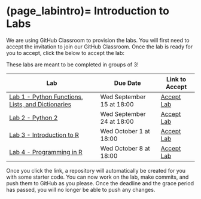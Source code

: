 (page_labintro)=
Introduction to Labs
=======================

We are using GitHub Classroom to provision the labs. 
You will first need to accept the invitation to join our GitHub Classroom.
Once the lab is ready for you to accept, click the below to accept the lab:

These labs are meant to be completed in groups of 3!

| Lab                                                       | Due Date                  | Link to Accept                                        |
|-----------------------------------------------------------|---------------------------|-------------------------------------------------------|
| [Lab 1 - Python Functions, Lists, and Dictionaries](lab1) | Wed September 15 at 18:00 | [Accept Lab](https://classroom.github.com/a/CSgz0rPX) |
| [Lab 2 - Python 2](lab2)                                  | Wed September 24 at 18:00 | [Accept Lab](https://classroom.github.com/a/s9Dize-w) |
| [Lab 3 - Introduction to R](lab3)                         | Wed October 1 at 18:00    | [Accept Lab](https://classroom.github.com/a/aO2nMfBS) |
| [Lab 4 - Programming in R](lab4)                          | Wed October 8 at 18:00    | [Accept Lab](https://classroom.github.com/a/rXy3907p) |

Once you click the link, a repository will automatically be created for you with some starter code.
You can now work on the lab, make commits, and push them to GitHub as you please. 
Once the deadline and the grace period has passed, you will no longer be able to push any changes.